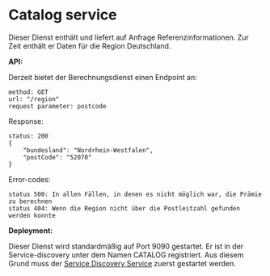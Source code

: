 # Catalog service

Dieser Dienst enthält und liefert auf Anfrage Referenzinformationen. Zur Zeit enthält er Daten für die Region Deutschland. 


**API:**

Derzeit bietet der Berechnungsdienst einen Endpoint an: 
```
method: GET
url: "/region"
request parameter: postcode
```
	
Response: 
```
status: 200
{
    "bundesland": "Nordrhein-Westfalen",
    "postCode": "52070"
}
```

Error-codes:
```
status 500: In allen Fällen, in denen es nicht möglich war, die Prämie zu berechnen
status 404: Wenn die Region nicht über die Postleitzahl gefunden werden konnte
```

**Deployment:**

Dieser Dienst wird standardmäßig auf Port 9090 gestartet. Er ist in der Service-discovery unter dem Namen CATALOG registriert. Aus diesem Grund muss der [Service Discovery Service](https://github.com/AlinaVSorokina/service-discovery)  zuerst gestartet werden. 
